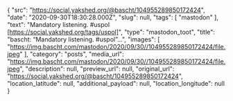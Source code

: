 {
  "src": "https://social.yakshed.org/@bascht/104955289850172424",
  "date": "2020-09-30T18:30:28.000Z",
  "slug": null,
  "tags": [
    "mastodon"
  ],
  "text": "Mandatory listening. #uspol [https://social.yakshed.org/tags/uspol]",
  "type": "mastodon_toot",
  "title": "bascht: “Mandatory listening. #uspol”…",
  "images": [
    "https://img.bascht.com/mastodon/2020/09/30//104955289850172424/file.jpeg"
  ],
  "category": "posts",
  "media_url": "https://img.bascht.com/mastodon/2020/09/30//104955289850172424/file.jpeg",
  "description": null,
  "preview_url": null,
  "original_url": "https://social.yakshed.org/@bascht/104955289850172424",
  "location_latitude": null,
  "additional_payload": null,
  "location_longitude": null
}